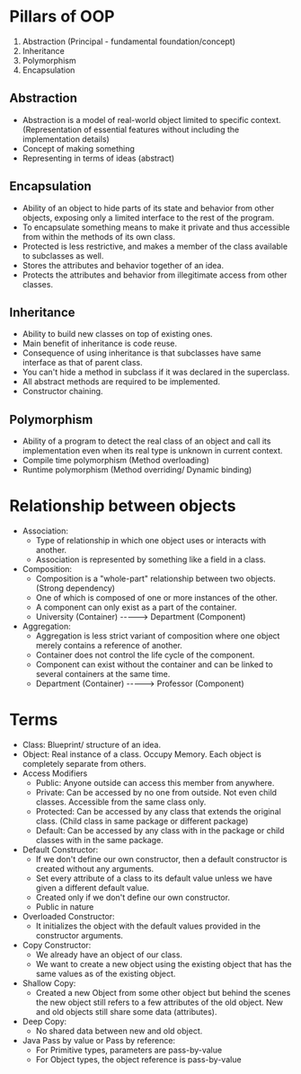 # Pillars of OOP

1. Abstraction (Principal - fundamental foundation/concept)
2. Inheritance
3. Polymorphism
4. Encapsulation

## Abstraction

- Abstraction is a model of real-world object limited to specific context. (Representation of essential features without
  including the implementation details)
- Concept of making something
- Representing in terms of ideas (abstract)

## Encapsulation

- Ability of an object to hide parts of its state and behavior from other objects, exposing only a limited interface to
  the rest of the program.
- To encapsulate something means to make it private and thus accessible from within the methods of its own class.
- Protected is less restrictive, and makes a member of the class available to subclasses as well.
- Stores the attributes and behavior together of an idea.
- Protects the attributes and behavior from illegitimate access from other classes.

## Inheritance

- Ability to build new classes on top of existing ones.
- Main benefit of inheritance is code reuse.
- Consequence of using inheritance is that subclasses have same interface as that of parent class.
- You can't hide a method in subclass if it was declared in the superclass.
- All abstract methods are required to be implemented.
- Constructor chaining.

## Polymorphism

- Ability of a program to detect the real class of an object and call its implementation even when its real type is
  unknown in current context.
- Compile time polymorphism (Method overloading)
- Runtime polymorphism (Method overriding/ Dynamic binding)

# Relationship between objects

- Association:
    - Type of relationship in which one object uses or interacts with another.
    - Association is represented by something like a field in a class.
- Composition:
    - Composition is a "whole-part" relationship between two objects. (Strong dependency)
    - One of which is composed of one or more instances of the other.
    - A component can only exist as a part of the container.
    - University (Container) -----> Department (Component)
- Aggregation:
    - Aggregation is less strict variant of composition where one object merely contains a reference of another.
    - Container does not control the life cycle of the component.
    - Component can exist without the container and can be linked to several containers at the same time.
    - Department (Container) -----> Professor (Component)

# Terms

- Class: Blueprint/ structure of an idea.
- Object: Real instance of a class. Occupy Memory. Each object is completely separate from others.
- Access Modifiers
    - Public: Anyone outside can access this member from anywhere.
    - Private: Can be accessed by no one from outside. Not even child classes. Accessible from the same class only.
    - Protected: Can be accessed by any class that extends the original class. (Child class in same package or different
      package)
    - Default: Can be accessed by any class with in the package or child classes with in the same package.
- Default Constructor:
    - If we don't define our own constructor, then a default constructor is created without any arguments.
    - Set every attribute of a class to its default value unless we have given a different default value.
    - Created only if we don't define our own constructor.
    - Public in nature
- Overloaded Constructor:
    - It initializes the object with the default values provided in the constructor arguments.
- Copy Constructor:
    - We already have an object of our class.
    - We want to create a new object using the existing object that has the same values as of the existing object.
- Shallow Copy:
    - Created a new Object from some other object but behind the scenes the new object still refers to a few attributes
      of the old object. New and old objects still share some data (attributes).
- Deep Copy:
    - No shared data between new and old object.
- Java Pass by value or Pass by reference:
    - For Primitive types, parameters are pass-by-value
    - For Object types, the object reference is pass-by-value

